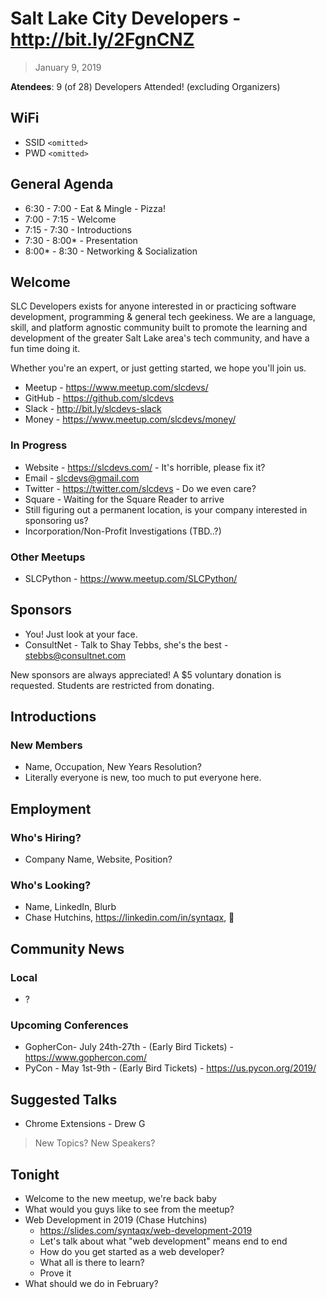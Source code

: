 # Salt Lake City Developers - http://bit.ly/2FgnCNZ
> January 9, 2019

__Atendees__: 9 (of 28) Developers Attended! (excluding Organizers)

## WiFi

* SSID `<omitted>`
* PWD  `<omitted>`

## General Agenda

* 6:30 - 7:00 - Eat & Mingle - Pizza!
* 7:00 - 7:15 - Welcome
* 7:15 - 7:30 - Introductions
* 7:30 - 8:00* - Presentation
* 8:00* - 8:30 - Networking & Socialization

## Welcome

SLC Developers exists for anyone interested in or practicing software
development, programming & general tech geekiness. We are a language, skill, and
platform agnostic community built to promote the learning and development of the
greater Salt Lake area's tech community, and have a fun time doing it.

Whether you're an expert, or just getting started, we hope you'll join us.

* Meetup - https://www.meetup.com/slcdevs/
* GitHub - https://github.com/slcdevs
* Slack - http://bit.ly/slcdevs-slack
* Money - https://www.meetup.com/slcdevs/money/

### In Progress

* Website - https://slcdevs.com/ - It's horrible, please fix it?
* Email - slcdevs@gmail.com
* Twitter - https://twitter.com/slcdevs - Do we even care?
* Square - Waiting for the Square Reader to arrive
* Still figuring out a permanent location, is your company interested in sponsoring us?
* Incorporation/Non-Profit Investigations (TBD..?)

### Other Meetups

* SLCPython - https://www.meetup.com/SLCPython/

## Sponsors

* You! Just look at your face.
* ConsultNet - Talk to Shay Tebbs, she's the best - stebbs@consultnet.com

New sponsors are always appreciated!
A $5 voluntary donation is requested. Students are restricted from donating.

## Introductions

### New Members

* Name, Occupation, New Years Resolution?
* Literally everyone is new, too much to put everyone here.

## Employment

### Who's Hiring?

* Company Name, Website, Position?

### Who's Looking?

* Name, LinkedIn, Blurb
* Chase Hutchins, https://linkedin.com/in/syntaqx, 👋

## Community News

### Local

* ?

### Upcoming Conferences

* GopherCon- July 24th-27th - (Early Bird Tickets) - https://www.gophercon.com/
* PyCon - May 1st-9th - (Early Bird Tickets) - https://us.pycon.org/2019/

## Suggested Talks

* Chrome Extensions - Drew G

> New Topics? New Speakers?

## Tonight

* Welcome to the new meetup, we're back baby
* What would you guys like to see from the meetup?
* Web Development in 2019 (Chase Hutchins)
  * https://slides.com/syntaqx/web-development-2019
  * Let's talk about what "web development" means end to end
  * How do you get started as a web developer?
  * What all is there to learn?
  * Prove it
* What should we do in February?
